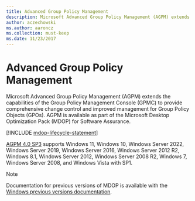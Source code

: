 ```yaml
---
title: Advanced Group Policy Management
description: Microsoft Advanced Group Policy Management (AGPM) extends the capabilities of the Group Policy Management Console (GPMC) to provide comprehensive change control and improved management for Group Policy Objects (GPOs).
author: aczechowski
ms.author: aaroncz
ms.collection: must-keep
ms.date: 11/23/2017
---
```


# Advanced Group Policy Management

Microsoft Advanced Group Policy Management (AGPM) extends the capabilities of the Group Policy Management Console (GPMC) to provide comprehensive change control and improved management for Group Policy Objects (GPOs). AGPM is available as part of the Microsoft Desktop Optimization Pack (MDOP) for Software Assurance.

[!INCLUDE [mdop-lifecycle-statement](../includes/mdop-lifecycle-statement.md)]

[AGPM 4.0 SP3](whats-new-in-agpm-40-sp3) supports Windows 11, Windows 10, Windows Server 2022, Windows Server 2019, Windows Server 2016, Windows Server 2012 R2, Windows 8.1, Windows Server 2012, Windows Server 2008 R2, Windows 7, Windows Server 2008, and Windows Vista with SP1.

> [!NOTE]
> Documentation for previous versions of MDOP is available with the [Windows previous versions documentation](/previous-versions/windows/microsoft-desktop-optimization-pack/).

